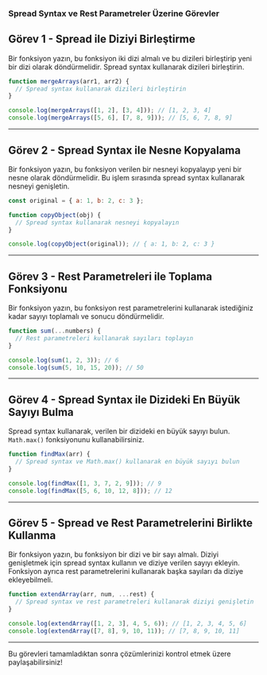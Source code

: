 ### Spread Syntax ve Rest Parametreler Üzerine Görevler

## Görev 1 - Spread ile Diziyi Birleştirme

Bir fonksiyon yazın, bu fonksiyon iki dizi almalı ve bu dizileri birleştirip yeni bir dizi olarak döndürmelidir. Spread syntax kullanarak dizileri birleştirin.

```js
function mergeArrays(arr1, arr2) {
  // Spread syntax kullanarak dizileri birleştirin
}

console.log(mergeArrays([1, 2], [3, 4])); // [1, 2, 3, 4]
console.log(mergeArrays([5, 6], [7, 8, 9])); // [5, 6, 7, 8, 9]
```

---

## Görev 2 - Spread Syntax ile Nesne Kopyalama

Bir fonksiyon yazın, bu fonksiyon verilen bir nesneyi kopyalayıp yeni bir nesne olarak döndürmelidir. Bu işlem sırasında spread syntax kullanarak nesneyi genişletin.

```js
const original = { a: 1, b: 2, c: 3 };

function copyObject(obj) {
  // Spread syntax kullanarak nesneyi kopyalayın
}

console.log(copyObject(original)); // { a: 1, b: 2, c: 3 }
```

---

## Görev 3 - Rest Parametreleri ile Toplama Fonksiyonu

Bir fonksiyon yazın, bu fonksiyon rest parametrelerini kullanarak istediğiniz kadar sayıyı toplamalı ve sonucu döndürmelidir.

```js
function sum(...numbers) {
  // Rest parametreleri kullanarak sayıları toplayın
}

console.log(sum(1, 2, 3)); // 6
console.log(sum(5, 10, 15, 20)); // 50
```

---

## Görev 4 - Spread Syntax ile Dizideki En Büyük Sayıyı Bulma

Spread syntax kullanarak, verilen bir dizideki en büyük sayıyı bulun. `Math.max()` fonksiyonunu kullanabilirsiniz.

```js
function findMax(arr) {
  // Spread syntax ve Math.max() kullanarak en büyük sayıyı bulun
}

console.log(findMax([1, 3, 7, 2, 9])); // 9
console.log(findMax([5, 6, 10, 12, 8])); // 12
```

---

## Görev 5 - Spread ve Rest Parametrelerini Birlikte Kullanma

Bir fonksiyon yazın, bu fonksiyon bir dizi ve bir sayı almalı. Diziyi genişletmek için spread syntax kullanın ve diziye verilen sayıyı ekleyin. Fonksiyon ayrıca rest parametrelerini kullanarak başka sayıları da diziye ekleyebilmeli.

```js
function extendArray(arr, num, ...rest) {
  // Spread syntax ve rest parametreleri kullanarak diziyi genişletin
}

console.log(extendArray([1, 2, 3], 4, 5, 6)); // [1, 2, 3, 4, 5, 6]
console.log(extendArray([7, 8], 9, 10, 11)); // [7, 8, 9, 10, 11]
```

---

Bu görevleri tamamladıktan sonra çözümlerinizi kontrol etmek üzere paylaşabilirsiniz!